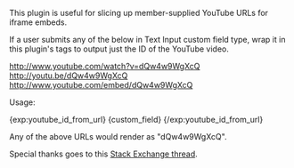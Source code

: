 This plugin is useful for slicing up member-supplied YouTube URLs for iframe embeds.

If a user submits any of the below in Text Input custom field type, wrap it in this plugin's tags to output just the ID of the YouTube video.

http://www.youtube.com/watch?v=dQw4w9WgXcQ
http://youtu.be/dQw4w9WgXcQ
http://www.youtube.com/embed/dQw4w9WgXcQ

Usage:

{exp:youtube_id_from_url}
	{custom_field}
{/exp:youtube_id_from_url}

Any of the above URLs would render as "dQw4w9WgXcQ".

Special thanks goes to this [Stack Exchange thread](http://stackoverflow.com/questions/6556559/youtube-api-extract-video-id/).